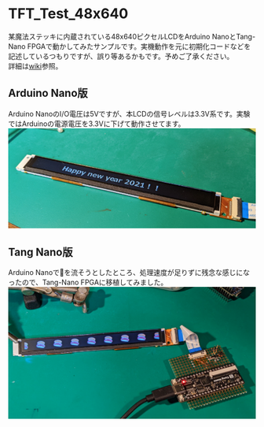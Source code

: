 # TFT_Test_48x640

某魔法ステッキに内蔵されている48x640ピクセルLCDをArduino NanoとTang-Nano FPGAで動かしてみたサンプルです。実機動作を元に初期化コードなどを記述しているつもりですが、誤り等あるかもです。予めご了承ください。  
詳細は[wiki](https://github.com/htlabnet/inside_magimajopures/wiki)参照。  

## Arduino Nano版
Arduino NanoのI/O電圧は5Vですが、本LCDの信号レベルは3.3V系です。実験ではArduinoの電源電圧を3.3Vに下げて動作させてます。  
<img src="doc/top_arduino.png">  

## Tang Nano版
Arduino Nanoで🍣を流そうとしたところ、処理速度が足りずに残念な感じになったので、Tang-Nano FPGAに移植してみました。  
<img src="doc/top_tang_nano.png">  
